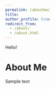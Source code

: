 ```yaml
---
permalink: /aboutme/
title: 
author_profile: true
redirect_from: 
  - /about/
  - /about.html
---
```


Hello! 

# About Me 

Sample text